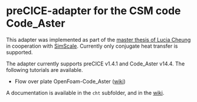 # preCICE-adapter for the CSM code Code_Aster

This adapter was implemented as part of the [master thesis of Lucia Cheung](https://www5.in.tum.de/pub/Cheung2016_Thesis.pdf) in cooperation with [SimScale](https://www.simscale.com/). Currently only conjugate heat transfer is supported.

The adapter currently supports preCICE v1.4.1 and Code_Aster v14.4. The following tutorials are available.

* Flow over plate OpenFoam-Code_Aster ([wiki](https://github.com/precice/code_aster-adapter/wiki/Flow-over-plate-Code_Aster-Tutorial))

A documentation is available in the `cht` subfolder, and in the [wiki](https://github.com/precice/code_aster-adapter/wiki).

